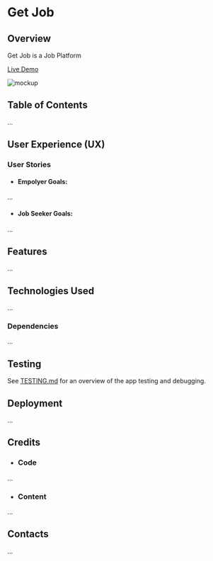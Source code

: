 # Get Job
## Overview
Get Job is a Job Platform

[Live Demo](http://get-job.live)

![mockup]()

## Table of Contents
...

## User Experience (UX)


### User Stories
- #### Empolyer Goals:
...

- #### Job Seeker Goals:
...


## Features
...

## Technologies Used
...

### Dependencies
...


## Testing
See [TESTING.md]() for an overview of the app testing and debugging.

## Deployment
...

## Credits
- ### Code
...

- ### Content
...

## Contacts
...